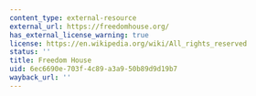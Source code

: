 ```yaml
---
content_type: external-resource
external_url: https://freedomhouse.org/
has_external_license_warning: true
license: https://en.wikipedia.org/wiki/All_rights_reserved
status: ''
title: Freedom House
uid: 6ec6690e-703f-4c89-a3a9-50b89d9d19b7
wayback_url: ''
---
```

